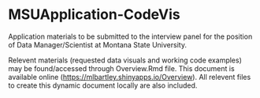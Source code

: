 # MSUApplication-CodeVis
Application materials to be submitted to the interview panel for the position of Data Manager/Scientist at Montana State University. 

Relevent materials (requested data visuals and working code examples) may be found/accessed through Overview.Rmd file. This document is available online (https://mlbartley.shinyapps.io/Overview). All relevent files to create this dynamic document locally are also included. 
